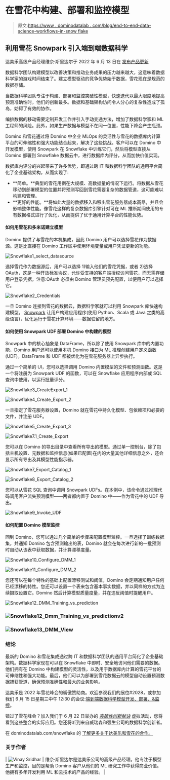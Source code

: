 # 在雪花中构建、部署和监控模型

> 原文:[https://www . dominodatalab . com/blog/end-to-end-data-science-workflows-in-snow flake](https://www.dominodatalab.com/blog/end-to-end-data-science-workflows-in-snowflake)

## 利用雪花 Snowpark 引入端到端数据科学

达美乐高级产品经理维奈·斯里达尔于 2022 年 6 月 13 日在 [发布产品更新](/blog/tag/product-updates)

数据科学团队构建模型以改善决策和推动业务成果的压力越来越大，这意味着数据科学家的游戏时间结束了。建立模型驱动的竞争优势始于数据，雪花现在是规范的数据存储。

当数据科学团队专注于构建、部署和监控突破性模型，快速迭代以最大限度地提高预测准确性时，他们的创新最多。数据和基础架构访问令人分心的复杂性造成了孤岛，妨碍了有效的协作。

编排数据的移动需要定制开发工作并引入手动变通方法，增加了数据科学家和 ML 工程师的风险。此外，如果生产数据与模型不在同一位置，性能下降会产生瓶颈。

Domino 和雪花通过将 Domino 中企业 MLOps 的灵活性与雪花的数据库内计算平台的可伸缩性和强大功能结合起来，解决了这些挑战。客户可以在 Domino 中开发模型，使用 Snowpark 在 Snowflake 中训练它们，然后将模型直接从 Domino 部署到 Snowflake 数据云中，进行数据库内评分，从而加快价值实现。

数据库内评分的兴起带来了许多优势，即通过跨 IT 和数据科学团队的通用平台简化了企业基础架构，从而实现了:

*   **简单。**典型的雪花用例在大规模、高数据量的情况下运行。将数据从雪花移动到部署模型的位置并将预测写回到雪花需要复杂的数据管道，这可能难以构建和管理。
*   **更好的性能。**将如此大量的数据移入和移出雪花服务器成本高昂，并且会影响整体性能。像雪花这样的复杂数据库引擎针对可在 ML 推断期间使用的专有数据格式进行了优化，从而提供了优于通用计算平台的性能优势。

#### 如何用雪花和多米诺建立模型

Domino 提供了与雪花的本机集成，因此 Domino 用户可以选择雪花作为数据源。这是比直接在 Domino 工作区中使用环境变量或用户凭证更新的功能。

![Snowflake1_select_datasource](../Images/0066d9ca7354a0a481da31fc026ae244.png)

选择雪花作为数据源后，用户可以选择 1)输入他们的雪花凭据，或者 2)选择 OAuth，这是一种开放标准协议，允许受支持的客户端授权访问雪花，而无需存储用户登录凭据。注意:OAuth 必须由 Domino 管理员预先配置，以便用户可以选择它。

![Snowflake2_Credentials](../Images/56a771ac54d05ccba1a85674a61237b4.png)

一旦 Domino 连接到雪花的数据云，数据科学家就可以利用 Snowpark 库快速构建模型。 [Snowpark](https://www.snowflake.com/snowpark/) 让用户构建应用程序(使用 Python、Scala 或 Java 之类的高级语言)，优化运行于雪花计算环境——数据驻留的地方。

#### 如何使用 Snowpark UDF 部署 Domino 中构建的模型

Snowpark 中的核心抽象是 DataFrame，所以除了使用 Snowpark 库中的内置功能，Domino 用户还可以使用本机 Domino 接口为 ML 推理创建用户定义函数(UDF)。DataFrame 和 UDF 都被优化为在雪花服务器上异步执行。

通过一个简单的 UI，您可以选择调用 Domino 内置模型的文件和预测函数。这是一个将注册为 Snowpark UDF 的函数，可以在 Snowflake 应用程序内部或 SQL 查询中使用，以运行批量评分。

![Snowflake3_CreateExport_1](../Images/6f83d65f546f727981e4c51fd975e7d3.png)

![Snowflake4_Create_Export_2](../Images/7704036c890ab0034ff3661406d5e333.png)

一旦指定了雪花服务器设置，Domino 就在雪花中持久化模型、包依赖项和必要的文件，并注册 UDF。

![Snowflake5_Create_Export_3](../Images/d140d74d9fb531f9a7a524ad7e19c48d.png)

![Snowflake7.1_Create_Export](../Images/8d50a10f3380ef4853f761afcfd47d27.png)

您可以在 Domino 的导出目录中查看所有导出的模型。通过单一控制台，除了包括主机设置、元数据和监控信息(如果已配置)在内的大量其他详细信息之外，还会显示所有导出及其模型性能指示器。

![Snowflake7_Export_Catalog_1](../Images/ff55a5bae413179b1aa0d41e49fcb17b.png)

![Snowflake8_Export_Catalog_2](../Images/c1f23d7755cc021fb2fc17378374073f.png)

您可以从雪花 SQL 查询中调用 Snowpark UDFs。在本例中，该命令通过推理代码调用客户流失预测模型——两者都内置于 Domino 中——作为雪花中的 UDF 导出。

![Snowflake9_Invoke_UDF](../Images/a5a2800aab1e65f696c21b16f3928253.png)

#### 如何配置 Domino 模型监控

回到 Domino，您可以通过几个简单的步骤来配置模型监控。一旦选择了训练数据集，并通知 Domino 包含预测输出的表，Domino 就会在每次进行新的一批预测时自动从该表中获取数据，并计算漂移度量。

![Snowflake10_Configure_DMM_1](../Images/74e3102b1fa84edc6a1375189babca24.png)

![Snowflake11_Configure_DMM_2](../Images/1f0ca125f144ea6fe1394493ab35107b.png)

您还可以在每个特性的基础上配置漂移测试和阈值，Domino 会定期通知用户任何已经漂移的特性。您还可以设置一个表来包含基本事实数据，并以同样的方式为连续摄取设置它。Domino 然后计算模型质量度量，并在违反阈值时提醒用户。

![Snowflake12_DMM_Training_vs_prediction](../Images/97c85249e0a81949a4728be866588192.png)

### ![Snowflake12_Dmm_Training_vs_predictionv2](../Images/41c0acd9e5f78c3d1500ed1cee29766d.png)

### ![Snowflake13_DMM_View](../Images/17ad336c7c47a643540096d2b90e2ba6.png)

### 结论

最新的 Domino 和雪花集成通过跨 IT 和数据科学团队的通用平台简化了企业基础架构。数据科学家现在可以在 Snowflake 中即时、安全地访问他们需要的数据。他们拥有在 Domino 中构建模型的灵活性，以及用于数据库内计算的雪花平台的可伸缩性和强大功能。最后，他们可以为部署到雪花数据云的模型自动设置预测数据捕获管道，确保预测准确性和最大的业务影响。

达美乐是 2022 年雪花峰会的骄傲赞助商。欢迎参观我们的展位#2028，或参加我们 6 月 15 日星期三中午 12:30 的会议:[端到端数据科学模型开发、部署、&监控](https://www.snowflake.com/summit/agenda/?agendaPath=session/909293)。

错过了雪花峰会？加入我们于 6 月 22 日举办的 [*突破性创新秘诀*](https://www.dominodatalab.com/resources/breakthrough-innovations-rev-3?utm_source=hp_banner) 虚拟活动，您将看到这些整合的实际应用。您还将听到来自威瑞森和强生公司的数据科学创新者。

在 dominodatalab.com/snowflake 的 [了解更多关于达美乐和雪花的合作。](https://www.dominodatalab.com/partners/snowflake)

### 关于作者

| ![Vinay Sridhar](../Images/e8a358fac97e317e82c91847f4b43c8e.png) | 维奈·斯里达尔是达美乐公司的高级产品经理。他专注于模型生产和监控，目的是帮助 Domino 客户从他们的 ML 研究工作中获得商业价值。他拥有多年开发利用 ML 和云技术的产品的经验。 |